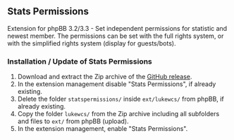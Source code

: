 ## Stats Permissions
Extension for phpBB 3.2/3.3 - Set independent permissions for statistic and newest member. The permissions can be set with the full rights system, or with the simplified rights system (display for guests/bots).

### Installation / Update of Stats Permissions
1. Download and extract the Zip archive of the [GitHub release](https://github.com/LukeWCS/stats-permissions/releases).
1. In the extension management disable "Stats Permissions", if already existing.
1. Delete the folder `statspermissions/` inside `ext/lukewcs/` from phpBB, if already existing.
1. Copy the folder `lukewcs/` from the Zip archive including all subfolders and files to `ext/` from phpBB (upload).
1. In the extension management, enable "Stats Permissions".
